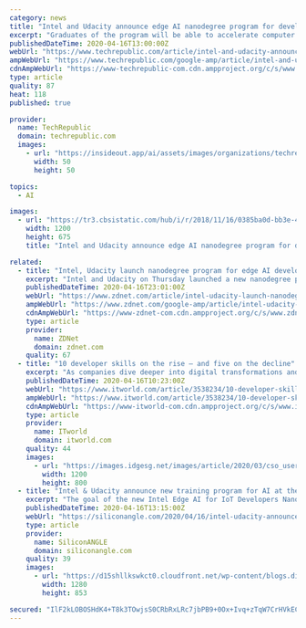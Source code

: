 ```yaml
---
category: news
title: "Intel and Udacity announce edge AI nanodegree program for developers"
excerpt: "Graduates of the program will be able to accelerate computer vision and deep learning solutions within the Intel OpenVINO toolkit. Intel and Udacity announced that their Intel Edge AI for IoT Developer Nanodegree program is open for enrollment. The collaboration, announced on Thursday, aims to train developers in deep learning and computer ..."
publishedDateTime: 2020-04-16T13:00:00Z
webUrl: "https://www.techrepublic.com/article/intel-and-udacity-announce-edge-ai-nanodegree-program-for-developers/"
ampWebUrl: "https://www.techrepublic.com/google-amp/article/intel-and-udacity-announce-edge-ai-nanodegree-program-for-developers/"
cdnAmpWebUrl: "https://www-techrepublic-com.cdn.ampproject.org/c/s/www.techrepublic.com/google-amp/article/intel-and-udacity-announce-edge-ai-nanodegree-program-for-developers/"
type: article
quality: 87
heat: 118
published: true

provider:
  name: TechRepublic
  domain: techrepublic.com
  images:
    - url: "https://insideout.app/ai/assets/images/organizations/techrepublic.com-50x50.jpg"
      width: 50
      height: 50

topics:
  - AI

images:
  - url: "https://tr3.cbsistatic.com/hub/i/r/2018/11/16/0385ba0d-bb3e-4032-bc04-923383e3a7a8/thumbnail/1200x675/7bf52ee09733fde53fdfa55bd994c88b/20181116steve2teena.jpg"
    width: 1200
    height: 675
    title: "Intel and Udacity announce edge AI nanodegree program for developers"

related:
  - title: "Intel, Udacity launch nanodegree program for edge AI developers"
    excerpt: "Intel and Udacity on Thursday launched a new nanodegree program to help developers learn how to build and deploy deep learning models at the edge. The Intel Edge AI for IoT Developers Nanodegree Program uses the Intel Distribution of OpenVINO toolkit and is designed to accelerate the development and deployment of AI-powered edge devices."
    publishedDateTime: 2020-04-16T23:01:00Z
    webUrl: "https://www.zdnet.com/article/intel-udacity-launch-nanodegree-program-for-edge-ai-developers/"
    ampWebUrl: "https://www.zdnet.com/google-amp/article/intel-udacity-launch-nanodegree-program-for-edge-ai-developers/"
    cdnAmpWebUrl: "https://www-zdnet-com.cdn.ampproject.org/c/s/www.zdnet.com/google-amp/article/intel-udacity-launch-nanodegree-program-for-edge-ai-developers/"
    type: article
    provider:
      name: ZDNet
      domain: zdnet.com
    quality: 67
  - title: "10 developer skills on the rise — and five on the decline"
    excerpt: "As companies dive deeper into digital transformations and pivot to data-driven cultures, tech disciplines such as AI, machine learning, internet of things (IoT) and IT automation are driving organizations’ technology strategies and boosting demand for skills with tools, such as Docker, Ansible and Azure, that will help companies innovate and ..."
    publishedDateTime: 2020-04-16T10:23:00Z
    webUrl: "https://www.itworld.com/article/3538234/10-developer-skills-on-the-rise-and-five-on-the-decline.html"
    ampWebUrl: "https://www.itworld.com/article/3538234/10-developer-skills-on-the-rise-and-five-on-the-decline.amp.html"
    cdnAmpWebUrl: "https://www-itworld-com.cdn.ampproject.org/c/s/www.itworld.com/article/3538234/10-developer-skills-on-the-rise-and-five-on-the-decline.amp.html"
    type: article
    provider:
      name: ITworld
      domain: itworld.com
    quality: 44
    images:
      - url: "https://images.idgesg.net/images/article/2020/03/cso_user_laptop_binary_code_coding_programming_development_by_metamorworks_gettyimages-1092965422_2400x1600-100835431-large.jpg"
        width: 1200
        height: 800
  - title: "Intel & Udacity announce new training program for AI at the edge"
    excerpt: "The goal of the new Intel Edge AI for IoT Developers Nanodegree program is to familiarize developers with ... The course also provides access to Intel’s IoT DevCloud, where students can develop, test and run applications on a variety of Intel chips. Intel said the course costs $1,077 and will take about three months to complete."
    publishedDateTime: 2020-04-16T13:15:00Z
    webUrl: "https://siliconangle.com/2020/04/16/intel-udacity-announce-new-training-program-ai-edge/"
    type: article
    provider:
      name: SiliconANGLE
      domain: siliconangle.com
    quality: 39
    images:
      - url: "https://d15shllkswkct0.cloudfront.net/wp-content/blogs.dir/1/files/2020/04/developer-3461405_1280.png"
        width: 1280
        height: 853

secured: "IlF2kLOBOSHdK4+T8k3TOwjsS0CRbRxLRc7jbPB9+0Ox+Ivq+zTqW7CrHVkECVkRI6G8rWWAHBDNUYc4oKLRqZRiA8pYIPWEVDqkGcC1mot4oPWFiK7CQFd5i16I8d80Tn/+J5Xxr7V9fTlz+64YtEhcYqpRofUfwngSvy1PdKMwtw1mLtuQojIH9hV710HLvyQOeX4tyaXVOR2qocAbGP5DMJcAjMTBVQCfDv5MN8WyKrKk6VKeM5imtqzdBSzRxnGY0RblXDSblIcnWVvNostdyR6eS23+Z1XFlLkALBbZaxZta8uF4NcgcYr3K5w03gsB6AGVMOaLbULj6SAacOlMjvSgT6GUyAS8s4H0o8xO2mIPrHll1DjoACzRNf+q3S2JMy+cG5dVCydSjYzCcKrqHF21GmGpBLhtOoHuOK+vVZc4eg7ghlGYf27/KAqdoCsZ2845FbVmDQezu137BNPT3cvmileS3FDzXmAGD7U=;hJbBjE5Fg/egwTpbKzWHaw=="
---
```


